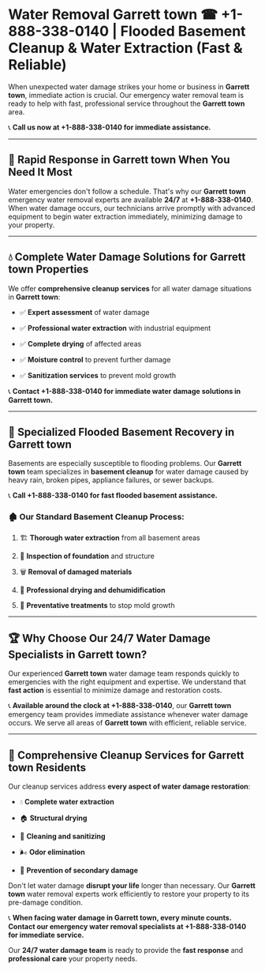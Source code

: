 # Water Removal Garrett town ☎ +1-888-338-0140 | Flooded Basement Cleanup & Water Extraction (Fast & Reliable)

When unexpected water damage strikes your home or business in **Garrett town**, immediate action is crucial. Our emergency water removal team is ready to help with fast, professional service throughout the **Garrett town** area. 

📞 **Call us now at +1-888-338-0140 for immediate assistance.**
---
## 🚀 Rapid Response in Garrett town When You Need It Most
Water emergencies don't follow a schedule. That's why our **Garrett town** emergency water removal experts are available **24/7** at **+1-888-338-0140**. When water damage occurs, our technicians arrive promptly with advanced equipment to begin water extraction immediately, minimizing damage to your property.
---
## 💧 Complete Water Damage Solutions for Garrett town Properties
We offer **comprehensive cleanup services** for all water damage situations in **Garrett town**:
- ✅ **Expert assessment** of water damage  
- ✅ **Professional water extraction** with industrial equipment  
- ✅ **Complete drying** of affected areas  
- ✅ **Moisture control** to prevent further damage  
- ✅ **Sanitization services** to prevent mold growth  
📞 **Contact +1-888-338-0140 for immediate water damage solutions in Garrett town.**
---
## 🌊 Specialized Flooded Basement Recovery in Garrett town
Basements are especially susceptible to flooding problems. Our **Garrett town** team specializes in **basement cleanup** for water damage caused by heavy rain, broken pipes, appliance failures, or sewer backups. 
📞 **Call +1-888-338-0140 for fast flooded basement assistance.**
### 🏚️ Our Standard Basement Cleanup Process:
1. 🏗️ **Thorough water extraction** from all basement areas  
2. 🔎 **Inspection of foundation** and structure  
3. 🗑️ **Removal of damaged materials**  
4. 💨 **Professional drying and dehumidification**  
5. 🚫 **Preventative treatments** to stop mold growth  
---
## 🏆 Why Choose Our 24/7 Water Damage Specialists in Garrett town?
Our experienced **Garrett town** water damage team responds quickly to emergencies with the right equipment and expertise. We understand that **fast action** is essential to minimize damage and restoration costs.
📞 **Available around the clock at +1-888-338-0140**, our **Garrett town** emergency team provides immediate assistance whenever water damage occurs. We serve all areas of **Garrett town** with efficient, reliable service.
---
## 🧹 Comprehensive Cleanup Services for Garrett town Residents
Our cleanup services address **every aspect of water damage restoration**:
- 💧 **Complete water extraction**  
- 🏠 **Structural drying**  
- 🧼 **Cleaning and sanitizing**  
- 🌬️ **Odor elimination**  
- 🚫 **Prevention of secondary damage**  
Don't let water damage **disrupt your life** longer than necessary. Our **Garrett town** water removal experts work efficiently to restore your property to its pre-damage condition.
📞 **When facing water damage in Garrett town, every minute counts. Contact our emergency water removal specialists at +1-888-338-0140 for immediate service.**
Our **24/7 water damage team** is ready to provide the **fast response** and **professional care** your property needs.
